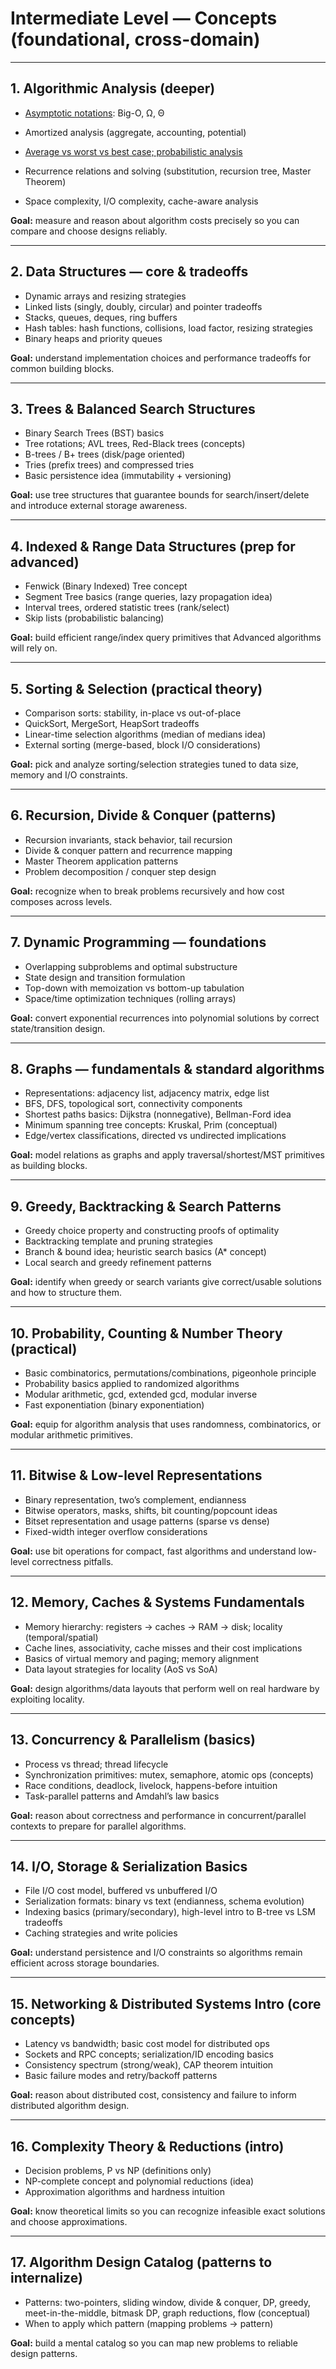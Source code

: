 # Intermediate Level — Concepts (foundational, cross-domain)

---

## 1. Algorithmic Analysis (deeper)

* [Asymptotic notations](https://www.youtube.com/watch?v=7dz8Iaf_weM): Big-O, Ω, Θ

* Amortized analysis (aggregate, accounting, potential)
* [Average vs worst vs best case; probabilistic analysis](https://dev.to/m__mdy__m/introduction-to-analysis-of-algorithms-46b0)
* Recurrence relations and solving (substitution, recursion tree, Master Theorem)
* Space complexity, I/O complexity, cache-aware analysis

**Goal:** measure and reason about algorithm costs precisely so you can compare and choose designs reliably.

---

## 2. Data Structures — core & tradeoffs

* Dynamic arrays and resizing strategies
* Linked lists (singly, doubly, circular) and pointer tradeoffs
* Stacks, queues, deques, ring buffers
* Hash tables: hash functions, collisions, load factor, resizing strategies
* Binary heaps and priority queues

**Goal:** understand implementation choices and performance tradeoffs for common building blocks.

---

## 3. Trees & Balanced Search Structures

* Binary Search Trees (BST) basics
* Tree rotations; AVL trees, Red-Black trees (concepts)
* B-trees / B+ trees (disk/page oriented)
* Tries (prefix trees) and compressed tries
* Basic persistence idea (immutability + versioning)

**Goal:** use tree structures that guarantee bounds for search/insert/delete and introduce external storage awareness.

---

## 4. Indexed & Range Data Structures (prep for advanced)

* Fenwick (Binary Indexed) Tree concept
* Segment Tree basics (range queries, lazy propagation idea)
* Interval trees, ordered statistic trees (rank/select)
* Skip lists (probabilistic balancing)

**Goal:** build efficient range/index query primitives that Advanced algorithms will rely on.

---

## 5. Sorting & Selection (practical theory)

* Comparison sorts: stability, in-place vs out-of-place
* QuickSort, MergeSort, HeapSort tradeoffs
* Linear-time selection algorithms (median of medians idea)
* External sorting (merge-based, block I/O considerations)

**Goal:** pick and analyze sorting/selection strategies tuned to data size, memory and I/O constraints.

---

## 6. Recursion, Divide & Conquer (patterns)

* Recursion invariants, stack behavior, tail recursion
* Divide & conquer pattern and recurrence mapping
* Master Theorem application patterns
* Problem decomposition / conquer step design

**Goal:** recognize when to break problems recursively and how cost composes across levels.

---

## 7. Dynamic Programming — foundations

* Overlapping subproblems and optimal substructure
* State design and transition formulation
* Top-down with memoization vs bottom-up tabulation
* Space/time optimization techniques (rolling arrays)

**Goal:** convert exponential recurrences into polynomial solutions by correct state/transition design.

---

## 8. Graphs — fundamentals & standard algorithms

* Representations: adjacency list, adjacency matrix, edge list
* BFS, DFS, topological sort, connectivity components
* Shortest paths basics: Dijkstra (nonnegative), Bellman-Ford idea
* Minimum spanning tree concepts: Kruskal, Prim (conceptual)
* Edge/vertex classifications, directed vs undirected implications

**Goal:** model relations as graphs and apply traversal/shortest/MST primitives as building blocks.

---

## 9. Greedy, Backtracking & Search Patterns

* Greedy choice property and constructing proofs of optimality
* Backtracking template and pruning strategies
* Branch & bound idea; heuristic search basics (A* concept)
* Local search and greedy refinement patterns

**Goal:** identify when greedy or search variants give correct/usable solutions and how to structure them.

---

## 10. Probability, Counting & Number Theory (practical)

* Basic combinatorics, permutations/combinations, pigeonhole principle
* Probability basics applied to randomized algorithms
* Modular arithmetic, gcd, extended gcd, modular inverse
* Fast exponentiation (binary exponentiation)

**Goal:** equip for algorithm analysis that uses randomness, combinatorics, or modular arithmetic primitives.

---

## 11. Bitwise & Low-level Representations

* Binary representation, two’s complement, endianness
* Bitwise operators, masks, shifts, bit counting/popcount ideas
* Bitset representation and usage patterns (sparse vs dense)
* Fixed-width integer overflow considerations

**Goal:** use bit operations for compact, fast algorithms and understand low-level correctness pitfalls.

---

## 12. Memory, Caches & Systems Fundamentals

* Memory hierarchy: registers → caches → RAM → disk; locality (temporal/spatial)
* Cache lines, associativity, cache misses and their cost implications
* Basics of virtual memory and paging; memory alignment
* Data layout strategies for locality (AoS vs SoA)

**Goal:** design algorithms/data layouts that perform well on real hardware by exploiting locality.

---

## 13. Concurrency & Parallelism (basics)

* Process vs thread; thread lifecycle
* Synchronization primitives: mutex, semaphore, atomic ops (concepts)
* Race conditions, deadlock, livelock, happens-before intuition
* Task-parallel patterns and Amdahl’s law basics

**Goal:** reason about correctness and performance in concurrent/parallel contexts to prepare for parallel algorithms.

---

## 14. I/O, Storage & Serialization Basics

* File I/O cost model, buffered vs unbuffered I/O
* Serialization formats: binary vs text (endianness, schema evolution)
* Indexing basics (primary/secondary), high-level intro to B-tree vs LSM tradeoffs
* Caching strategies and write policies

**Goal:** understand persistence and I/O constraints so algorithms remain efficient across storage boundaries.

---

## 15. Networking & Distributed Systems Intro (core concepts)

* Latency vs bandwidth; basic cost model for distributed ops
* Sockets and RPC concepts; serialization/ID encoding basics
* Consistency spectrum (strong/weak), CAP theorem intuition
* Basic failure modes and retry/backoff patterns

**Goal:** reason about distributed cost, consistency and failure to inform distributed algorithm design.

---

## 16. Complexity Theory & Reductions (intro)

* Decision problems, P vs NP (definitions only)
* NP-complete concept and polynomial reductions (idea)
* Approximation algorithms and hardness intuition

**Goal:** know theoretical limits so you can recognize infeasible exact solutions and choose approximations.

---

## 17. Algorithm Design Catalog (patterns to internalize)

* Patterns: two-pointers, sliding window, divide & conquer, DP, greedy, meet-in-the-middle, bitmask DP, graph reductions, flow (conceptual)
* When to apply which pattern (mapping problems → pattern)

**Goal:** build a mental catalog so you can map new problems to reliable design patterns.

